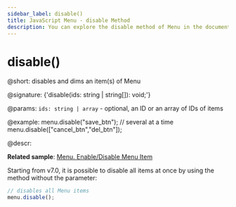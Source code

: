```yaml
---
sidebar_label: disable()
title: JavaScript Menu - disable Method 
description: You can explore the disable method of Menu in the documentation of the DHTMLX JavaScript UI library. Browse developer guides and API reference, try out code examples and live demos, and download a free 30-day evaluation version of DHTMLX Suite 7.
---
```


# disable()

@short: disables and dims an item(s) of Menu

@signature: {'disable(ids: string | string[]): void;'}

@params:
`ids: string | array` - optional, an ID or an array of IDs of items

@example:
menu.disable("save_btn");
// several at a time
menu.disable(["cancel_btn","del_btn"]);

@descr:

**Related sample**: [Menu. Enable/Disable Menu Item](https://snippet.dhtmlx.com/zuoam7r7)

Starting from v7.0, it is possible to disable all items at once by using the method without the parameter:

~~~js
// disables all Menu items
menu.disable();
~~~
